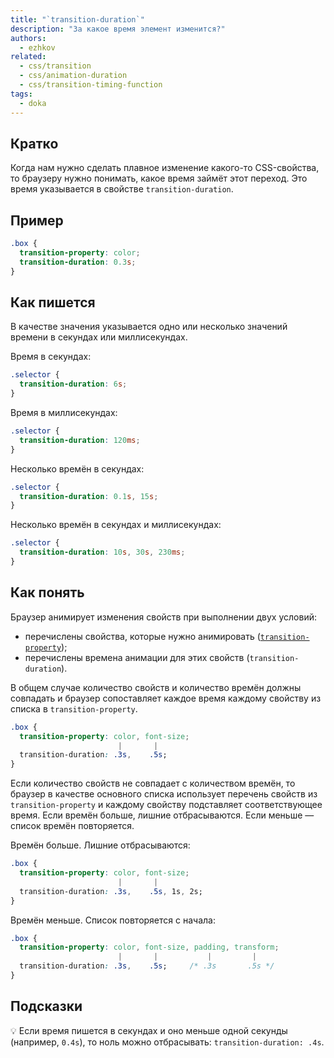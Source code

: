 ```yaml
---
title: "`transition-duration`"
description: "За какое время элемент изменится?"
authors:
  - ezhkov
related:
  - css/transition
  - css/animation-duration
  - css/transition-timing-function
tags:
  - doka
---
```


## Кратко

Когда нам нужно сделать плавное изменение какого-то CSS-свойства, то браузеру нужно понимать, какое время займёт этот переход. Это время указывается в свойстве `transition-duration`.

## Пример

```css
.box {
  transition-property: color;
  transition-duration: 0.3s;
}
```

## Как пишется

В качестве значения указывается одно или несколько значений времени в секундах или миллисекундах.

Время в секундах:

```css
.selector {
  transition-duration: 6s;
}
```

Время в миллисекундах:

```css
.selector {
  transition-duration: 120ms;
}
```

Несколько времён в секундах:

```css
.selector {
  transition-duration: 0.1s, 15s;
}
```

Несколько времён в секундах и миллисекундах:

```css
.selector {
  transition-duration: 10s, 30s, 230ms;
}
```

## Как понять

Браузер анимирует изменения свойств при выполнении двух условий:

- перечислены свойства, которые нужно анимировать ([`transition-property`](/css/transition-property/));
- перечислены времена анимации для этих свойств (`transition-duration`).

В общем случае количество свойств и количество времён должны совпадать и браузер сопоставляет каждое время каждому свойству из списка в `transition-property`.

```css
.box {
  transition-property: color, font-size;
                        |       |
  transition-duration: .3s,    .5s;
}
```

Если количество свойств не совпадает с количеством времён, то браузер в качестве основного списка использует перечень свойств из `transition-property` и каждому свойству подставляет соответствующее время. Если времён больше, лишние отбрасываются. Если меньше — список времён повторяется.

Времён больше. Лишние отбрасываются:

```css
.box {
  transition-property: color, font-size;
                        |       |
  transition-duration: .3s,    .5s, 1s, 2s;
}
```

Времён меньше. Список повторяется с начала:

```css
.box {
  transition-property: color, font-size, padding, transform;
                        |       |           |         |
  transition-duration: .3s,    .5s;     /* .3s       .5s */
}
```

## Подсказки

💡 Если время пишется в секундах и оно меньше одной секунды (например, `0.4s`), то ноль можно отбрасывать: `transition-duration: .4s`.
